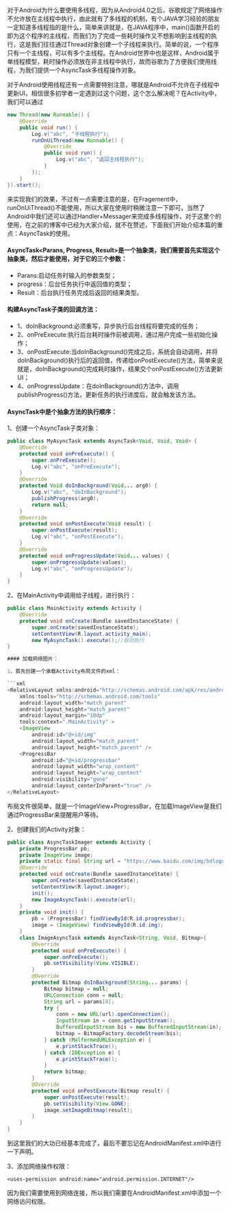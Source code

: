 对于Android为什么要使用多线程，因为从Android4.0之后，谷歌规定了网络操作不允许放在主线程中执行，由此就有了多线程的机制，有个JAVA学习经验的朋友一定知道多线程指的是什么，简单来讲就是，在JAVA程序中，main()函数开启的即为这个程序的主线程，而我们为了完成一些耗时操作又不想影响到主线程的执行，这是我们往往通过Thread对象创建一个子线程来执行。简单的说，一个程序只有一个主线程，可以有多个主线程。在Android世界中也是这样，Android属于单线程模型，耗时操作必须放在非主线程中执行，故而谷歌为了方便我们使用线程，为我们提供一个AsyncTask多线程操作对象。

对于Android使用线程还有一点需要特别注意，哪就是Android不允许在子线程中更新UI，相信很多初学者一定遇到过这个问题，这个怎么解决呢？在Activity中，我们可以通过

```java
new Thread(new Runnable() {
    @Override
    public void run() {
        Log.v("abc", "子线程执行");
        runOnUiThread(new Runnable() {
            @Override
            public void run() {
                Log.v("abc", "返回主线程执行");
            }
        });
    }
}).start();
```

来实现我们的效果，不过有一点需要注意的是，在Fragement中，runOnUiThread()不能使用，所以大家在使用时稍微注意一下即可。当然了Android中我们还可以通过Handler+Messager来完成多线程操作，对于这里个的使用，在之前的博客中已经为大家介绍，就不在赘述，下面我们开始介绍本篇的重点：AsyncTask的使用。

#### AsyncTask<Parans, Progress, Result>是一个抽象类，我们需要首先实现这个抽象类，然后才能使用，对于它的三个参数：

- Parans:启动任务时输入的参数类型；
- progress：后台任务执行中返回值的类型；
- Result：后台执行任务完成后返回的结果类型。

#### 构建AsyncTask子类的回调方法：

- 1、doInBackground:必须重写，异步执行后台线程将要完成的任务；
- 2、onPreExecute:执行后台耗时操作前被调用，通过用户完成一些初始化操作；
- 3、onPostExecute:当doInBackground()完成之后，系统会自动调用，并将doInBackground()执行后的返回值，传递给onPostExecute()方法，简单来说就是，doInBackground()完成耗时操作，结果交个onPostExecute()方法更新UI；
- 4、onProgressUpdate：在doInBackground()方法中，调用publishProgress()方法，更新任务的执行进度后，就会触发该方法。

#### AsyncTask中是个抽象方法的执行顺序：

1、创建一个AsyncTask子类对象：

```java
public class MyAsyncTask extends AsyncTask<Void, Void, Void> {
    @Override
    protected void onPreExecute() {
        super.onPreExecute();
        Log.v("abc", "onPreExecute");
    }
    @Override
    protected Void doInBackground(Void... arg0) {
        Log.v("abc", "doInBackground");
        publishProgress(arg0);
        return null;
    }
    @Override
    protected void onPostExecute(Void result) {
        super.onPostExecute(result);
        Log.v("abc", "onPostExecute");
    }
    @Override
    protected void onProgressUpdate(Void... values) {
        super.onProgressUpdate(values);
        Log.v("abc", "onProgressUpdate");
    }
}
```

2、在MainActivity中调用给子线程，进行执行：

```java
public class MainActivity extends Activity {
    @Override
    protected void onCreate(Bundle savedInstanceState) {
        super.onCreate(savedInstanceState);
        setContentView(R.layout.activity_main);
        new MyAsyncTask().execute();//启动执行
}

#### 加载网络图片：

1、首先创建一个承载Activity布局文件的xml：

```xml
<RelativeLayout xmlns:android="http://schemas.android.com/apk/res/android"
    xmlns:tools="http://schemas.android.com/tools"
    android:layout_width="match_parent"
    android:layout_height="match_parent"
    android:layout_margin="10dp"
    tools:context=".MainActivity" >
    <ImageView
        android:id="@+id/img"
        android:layout_width="match_parent"
        android:layout_height="match_parent" />
    <ProgressBar
        android:id="@+id/progressbar"
        android:layout_width="wrap_content"
        android:layout_height="wrap_content"
        android:visibility="gone"
        android:layout_centerInParent="true" />
</RelativeLayout>
```

布局文件很简单，就是一个ImageView+ProgressBar，在加载ImageView是我们通过ProgressBar来提醒用户等待。

2、创建我们的Activity对象：

```java
public class AsyncTaskImager extends Activity {
    private ProgressBar pb;
    private ImageView image;
    private static final String url = "https://www.baidu.com/img/bdlogo.png";
    @Override
    protected void onCreate(Bundle savedInstanceState) {
        super.onCreate(savedInstanceState);
        setContentView(R.layout.imager);
        init();
        new ImageAsyncTask().execute(url);
    }
    private void init() {
        pb = (ProgressBar) findViewById(R.id.progressbar);
        image = (ImageView) findViewById(R.id.img);
    }
    class ImageAsyncTask extends AsyncTask<String, Void, Bitmap>{
        @Override
        protected void onPreExecute() {
            super.onPreExecute();
            pb.setVisibility(View.VISIBLE);
        }
        @Override
        protected Bitmap doInBackground(String... params) {
            Bitmap bitmap = null;
            URLConnection conn = null;
            String url = params[0];
            try {
                conn = new URL(url).openConnection();
                InputStream in = conn.getInputStream();
                BufferedInputStream bis = new BufferedInputStream(in);
                bitmap = BitmapFactory.decodeStream(bis);
            } catch (MalformedURLException e) {
                e.printStackTrace();
            } catch (IOException e) {
                e.printStackTrace();
            }
            return bitmap;
        }
        @Override
        protected void onPostExecute(Bitmap result) {
            super.onPostExecute(result);
            pb.setVisibility(View.GONE);
            image.setImageBitmap(result);
        }
    }
}
```

到这里我们的大功已经基本完成了，最后不要忘记在AndroidManifest.xml中进行一下声明。

3、添加网络操作权限：

    <uses-permission android:name="android.permission.INTERNET"/>

因为我们需要使用到网络连接，所以我们需要在AndroidManifest.xml中添加一个网络访问权限。
